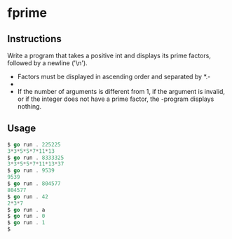 # fprime
## Instructions

Write a program that takes a positive int and displays its prime factors, followed by a newline ('\n').

- Factors must be displayed in ascending order and separated by *.-
-
- If the number of arguments is different from 1, if the argument is invalid, or if the integer does not have a prime factor, the -program displays nothing.

## Usage
```go
$ go run . 225225
3*3*5*5*7*11*13
$ go run . 8333325
3*3*5*5*7*11*13*37
$ go run . 9539
9539
$ go run . 804577
804577
$ go run . 42
2*3*7
$ go run . a
$ go run . 0
$ go run . 1
$
```